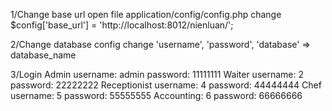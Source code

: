 1/Change base url
	open file application/config/config.php
	change $config['base_url'] = 'http://localhost:8012/nienluan/';
	
2/Change database config
	change 'username', 'password',  'database' => database_name

3/Login
Admin
	username: admin
	password: 11111111
Waiter
	username: 2
	password: 22222222
Receptionist
	username: 4
	password: 44444444
Chef
	username: 5
	password: 55555555
Accounting: 6
	password: 66666666